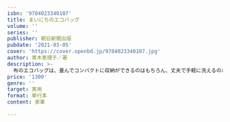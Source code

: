 ```yaml
---
isbn: '9784023340107'
title: まいにちのエコバッグ
volume: ''
series: ''
publisher: 朝日新聞出版
pubdate: '2021-03-05'
cover: 'https://cover.openbd.jp/9784023340107.jpg'
author: 青木恵理子／著
description: >-
  布のエコバッグは、畳んでコンパクトに収納ができるのはもちろん、丈夫で手軽に洗えるのが魅力です。著者は人気手芸作家の青木恵理子さん。定番のレジ袋型エコバッグのほか、トートバッグ型、リュックタイプ、保冷シートを使ったバッグ、トイレットペーパーを入れるなど用途を限定したバッグなど、日常的に使える作品を紹介。
price: '1300'
genre: ''
target: 実用
format: 単行本
content: 家事

---
```

